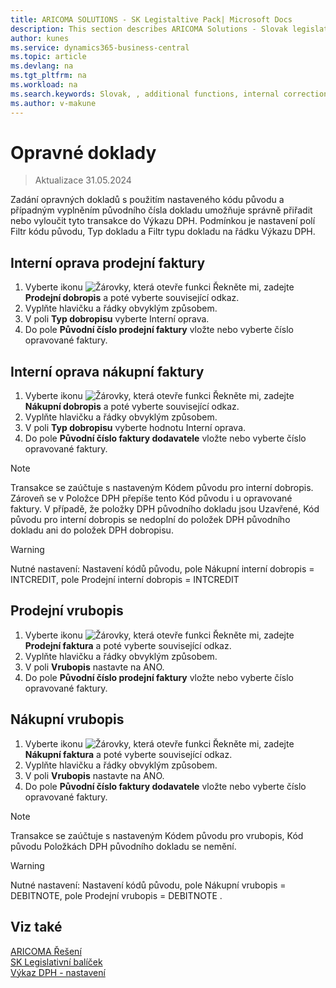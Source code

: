 ```yaml
---
title: ARICOMA SOLUTIONS - SK Legistaltive Pack| Microsoft Docs
description: This section describes ARICOMA Solutions - Slovak legislation
author: kunes
ms.service: dynamics365-business-central
ms.topic: article
ms.devlang: na
ms.tgt_pltfrm: na
ms.workload: na
ms.search.keywords: Slovak, , additional functions, internal correction, debit memo, credit memo
ms.author: v-makune
---
```

# Opravné doklady

> Aktualizace 31.05.2024

Zadání opravných dokladů s použitím nastaveného kódu původu a případným vyplněním původního čísla dokladu umožňuje správně přiřadit nebo vyloučit tyto transakce do Výkazu DPH. Podmínkou je nastavení polí Filtr kódu původu, Typ dokladu a Filtr typu dokladu na řádku Výkazu DPH.

## Interní oprava prodejní faktury

1. Vyberte ikonu ![Žárovky, která otevře funkci Řekněte mi](media/ui-search/search_small.png "Řekněte mi, co chcete dělat"), zadejte **Prodejní dobropis** a poté vyberte související odkaz.
2. Vyplňte hlavičku a řádky obvyklým způsobem.
3. V poli **Typ dobropisu** vyberte Interní oprava.
4. Do pole **Původní číslo prodejní faktury** vložte nebo vyberte číslo opravované faktury.

 

## Interní oprava nákupní faktury

1. Vyberte ikonu ![Žárovky, která otevře funkci Řekněte mi](media/ui-search/search_small.png "Řekněte mi, co chcete dělat"), zadejte **Nákupní dobropis** a poté vyberte související odkaz.
2. Vyplňte hlavičku a řádky obvyklým způsobem.
3. V poli **Typ dobropisu** vyberte hodnotu Interní oprava.
4. Do pole **Původní číslo faktury dodavatele** vložte nebo vyberte číslo opravované faktury.

> [!NOTE]
> Transakce se zaúčtuje s nastaveným Kódem původu pro interní dobropis. Zároveň se v Položce DPH přepíše tento Kód původu i u opravované faktury.
>V případě, že položky DPH původního dokladu jsou Uzavřené, Kód původu pro interní dobropis se nedoplní do položek DPH původního dokladu ani do položek DPH dobropisu.

> [!WARNING]
> Nutné nastavení: Nastavení kódů původu, pole Nákupní interní dobropis = INTCREDIT, pole Prodejní interní dobropis = INTCREDIT  

## Prodejní vrubopis
1. Vyberte ikonu ![Žárovky, která otevře funkci Řekněte mi](media/ui-search/search_small.png "Řekněte mi, co chcete dělat"), zadejte **Prodejní faktura** a poté vyberte související odkaz.
2. Vyplňte hlavičku a řádky obvyklým způsobem.
3. V poli **Vrubopis** nastavte na ANO.
4. Do pole **Původní číslo prodejní faktury** vložte nebo vyberte číslo opravované faktury.

## Nákupní vrubopis
1. Vyberte ikonu ![Žárovky, která otevře funkci Řekněte mi](media/ui-search/search_small.png "Řekněte mi, co chcete dělat"), zadejte **Nákupní faktura** a poté vyberte související odkaz.
2. Vyplňte hlavičku a řádky obvyklým způsobem.
3. V poli **Vrubopis** nastavte na ANO.
4. Do pole **Původní číslo faktury dodavatele** vložte nebo vyberte číslo opravované faktury.

> [!NOTE]
> Transakce se zaúčtuje s nastaveným Kódem původu pro vrubopis, Kód původu Položkách DPH původního dokladu se nemění.

> [!WARNING]
> Nutné nastavení: Nastavení kódů původu, pole Nákupní vrubopis = DEBITNOTE, pole Prodejní vrubopis = DEBITNOTE .

## Viz také

[ARICOMA Řešení](solutions.md)  
[SK Legislativní balíček](sk-legislative-pack.md)  
[Výkaz DPH - nastavení](sk-vat-statement-setup.md)

